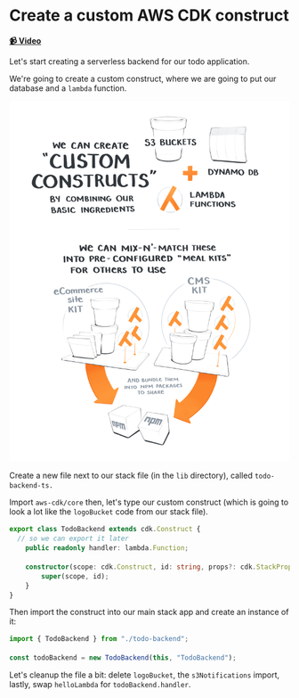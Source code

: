 # Create a custom AWS CDK construct

**[📹 Video](https://egghead.io/lessons/aws-create-a-custom-aws-cdk-construct)**

Let's start creating a serverless backend for our todo application.

We're going to create a custom construct, where we are going to put our database and a `lambda` function.

![Custom Construct Illustration](./images/15-create-a-custom-aws-cdk-construct-custom-construct-images.png)

Create a new file next to our stack file (in the `lib` directory), called `todo-backend-ts.`

Import `aws-cdk/core` then, let's type our custom construct (which is going to look a lot like the `logoBucket` code from our stack file).

```ts
export class TodoBackend extends cdk.Construct {
  // so we can export it later
    public readonly handler: lambda.Function;

    constructor(scope: cdk.Construct, id: string, props?: cdk.StackProps) {
        super(scope, id);
    }
}
```

Then import the construct into our main stack app and create an instance of it:

```ts
import { TodoBackend } from "./todo-backend";

const todoBackend = new TodoBackend(this, "TodoBackend");
```

Let's cleanup the file a bit: delete `logoBucket`, the `s3Notifications` import, lastly, swap `helloLambda` for `todoBackend.handler`.